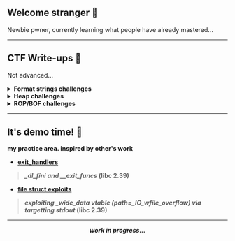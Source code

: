 ## Welcome stranger 👋

Newbie pwner, currently learning what people have already mastered... 

---

## CTF Write-ups 🚩

Not advanced...

<details>
  <summary><b>Format strings challenges</summary>

- <b>  FCSC 2022 </b>

<ol>
  
  -  <k>[writeup](https://github.com/4rsp/writeups/tree/main/FCSC/2022/formatage)</k>
  > *one shot, no leaks, Full RELRO, input stored on the heap... abuse double stack pointers for the win!* 

</ol>

- <b> nullcon CTF 2025 </b>

<ol>
  
  -  <k>[writeup](https://github.com/4rsp/writeups/tree/main/Nullcon-2025/hateful)</k>
  > *classic fmt challenge* 

</ol>

  </b>
</details>

<details>
  <summary><b>Heap challenges</summary>

#### glibc 2.36

- <b> nullcon CTF 2025 </b>

<ol>
  
  -  <k>[writeup](https://github.com/4rsp/writeups/blob/main/Nullcon-2025/hateful2/README.md)</k>
  > *tcache poisioning into FSOP attack* 

</ol>

#### glibc 2.35

- <b> Imaginary CTF 2023 </b>

<ol>
  
  -  <k>[writeup](https://github.com/4rsp/writeups/tree/main/Imaginary-CTF-2023/mailman)</k>
  > *house of botcake + FSOP + seccomp* 

</ol>


#### glibc 2.31

- <b> EHAXCTF 2025 </b>

<ol>
  
  -  <k>[writeup](https://github.com/4rsp/writeups/tree/main/EHAXCTF-2025/cash_memo) </k>
  > *classic heap challenge with rop on the stack* 

</ol>


#### glibc 2.27

- <b> Sunshine CTF 2023 </b>

<ol>
  
  -  <k>[writeup](https://github.com/4rsp/writeups/tree/main/Sunshine-CTF-2023/house_of_sus)</k>
  > *house of force into malloc hooks* 

</ol>
</details>

<details>
  <summary><b>ROP/BOF challenges</summary>
    
-  <b> 0x3 CTF 2025 </b>

<ol>
  
  -  <k>[writeup](https://github.com/4rsp/writeups/blob/main/x3CTF-2025/devnull-as-a-service/)</k>
  > *restriected seccomp, call mprotect to fix the permissions of our shellcode and use openat-read-write syscalls* 

</ol>

  </b>

</details>


---


## It's demo time! 🔨

my practice area. inspired by other's work 

- [exit_handlers](https://github.com/4rsp/docs/tree/main/practice/exit.handlers)
> *_dl_fini and __exit_funcs* (libc 2.39)

- [file struct exploits](https://github.com/4rsp/docs/blob/main/practice/file.structs/README.md)
> *exploiting _wide_data vtable (path=_IO_wfile_overflow) via targetting stdout* (libc 2.39)

---


<p align='center'>
<em>
work in progress...
  </em>
</p>
